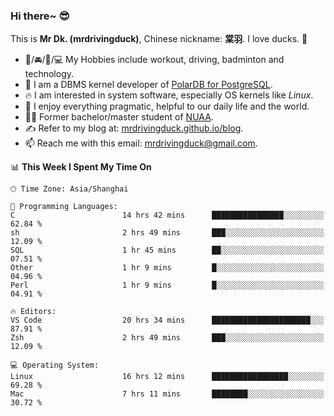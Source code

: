 ### Hi there~ 😎

This is **Mr Dk. (mrdrivingduck)**, Chinese nickname: **棠羽**. I love ducks. 🦆

- 💪/🚘/🏸/💻 My Hobbies include workout, driving, badminton and technology.
- 🍊 I am a DBMS kernel developer of [PolarDB for PostgreSQL](https://github.com/ApsaraDB/PolarDB-for-PostgreSQL).
- 🔥 I am interested in system software, especially OS kernels like *Linux*.
- 🔧 I enjoy everything pragmatic, helpful to our daily life and the world.
- 👨‍🎓 Former bachelor/master student of [NUAA](https://en.wikipedia.org/wiki/Nanjing_University_of_Aeronautics_and_Astronautics).
- ✍ Refer to my blog at: [mrdrivingduck.github.io/blog](https://mrdrivingduck.github.io/blog/).
- 📫 Reach me with this email: [mrdrivingduck@gmail.com](mailto:mrdrivingduck@gmail.com).

<!--START_SECTION:waka-->
📊 **This Week I Spent My Time On** 

```text
🕑︎ Time Zone: Asia/Shanghai

💬 Programming Languages: 
C                        14 hrs 42 mins      ████████████████░░░░░░░░░   62.84 % 
sh                       2 hrs 49 mins       ███░░░░░░░░░░░░░░░░░░░░░░   12.09 % 
SQL                      1 hr 45 mins        ██░░░░░░░░░░░░░░░░░░░░░░░   07.51 % 
Other                    1 hr 9 mins         █░░░░░░░░░░░░░░░░░░░░░░░░   04.96 % 
Perl                     1 hr 9 mins         █░░░░░░░░░░░░░░░░░░░░░░░░   04.91 % 

🔥 Editors: 
VS Code                  20 hrs 34 mins      ██████████████████████░░░   87.91 % 
Zsh                      2 hrs 49 mins       ███░░░░░░░░░░░░░░░░░░░░░░   12.09 % 

💻 Operating System: 
Linux                    16 hrs 12 mins      █████████████████░░░░░░░░   69.28 % 
Mac                      7 hrs 11 mins       ████████░░░░░░░░░░░░░░░░░   30.72 % 
```


<!--END_SECTION:waka-->

<!-- ![Mr Dk.'s GitHub Stats](https://github-readme-stats.vercel.app/api?username=mrdrivingduck&count_private&show_icons=true&theme=buefy) -->

<!-- ![Most Used Languages](https://github-readme-stats.vercel.app/api/top-langs/?username=mrdrivingduck&exclude_repo=mips32-CPU,snort-tcp-socket&theme=buefy&layout=compact&langs_count=10) -->


<!--
**mrdrivingduck/mrdrivingduck** is a ✨ _special_ ✨ repository because its `README.md` (this file) appears on your GitHub profile.

Here are some ideas to get you started:

- 🔭 I’m currently working on ...
- 🌱 I’m currently learning ...
- 👯 I’m looking to collaborate on ...
- 🤔 I’m looking for help with ...
- 💬 Ask me about ...
- 📫 How to reach me: ...
- 😄 Pronouns: ...
- ⚡ Fun fact: ...
-->

